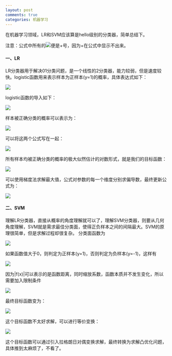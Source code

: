 ```yaml
---
layout: post
comments: true
categories: 机器学习
---
```

在机器学习领域，LR和SVM应该算是hello级别的分类器，简单总结下。

注意：公式中所有的<img src="http://chart.googleapis.com/chart?cht=tx&chl=\div">便是+号，因为+在公式中显示不出来。
#### 一、LR
LR分类器用于解决01分类问题，是一个线性的2分类器，能力较弱，但是速度较快。logistic函数用来表示样本为正样本(y=1)的概率，具体表达式如下：

<img src="http://chart.googleapis.com/chart?cht=tx&chl=h_{\theta }(x)=\frac{1}{1\div e^{-X^{T}\theta}}">

logistic函数的导入如下：

<img src="http://chart.googleapis.com/chart?cht=tx&chl=h_{\theta }^{'}(x)=h_{\theta }(x)(1-h_{\theta}(x))">

样本被正确分类的概率可以表示为：

<img src="http://chart.googleapis.com/chart?cht=tx&chl=P(y=1|x) = h_{\theta}(x)\\
P(y=0|x) = 1 - h_{\theta}(x)">

可以将这两个公式写在一起：

<img src="http://chart.googleapis.com/chart?cht=tx&chl=P(y|x) = h_{\theta}(x)^{y}(1-h_{\theta}(x))^{1-y}">

所有样本均被正确分类的概率的极大似然估计的对数形式，就是我们的目标函数：

<img src="http://chart.googleapis.com/chart?cht=tx&chl=Object=\sum_{n}^{i=1}y^{i}log(h_{\theta}(x_{i})) \div (1-y^{i})log(1-h_{\theta}(x_{i})))">

可以使用梯度法求解最大值，公式对参数的每一个维度分别求偏导数，最终更新公式为：

<img src="http://chart.googleapis.com/chart?cht=tx&chl=\theta_{j} := \theta_{j} + \lambda\frac{1}{m} \sum_{i=1}^{n}(y^{(i)} - h_{\theta}(x^{(i)}))x_{j}^{(i)}">

#### 二、SVM
理解LR分类器，直接从概率的角度理解就可以了，理解SVM分类器，则要从几何角度理解，SVM就是需求最佳分类面，使得正负样本之间的间隔最大。SVM的原理很简单，但是求解过程却很复杂。
分类面函数为

<img src="http://chart.googleapis.com/chart?cht=tx&chl=f(x)=\omega ^{T}X\div b">

如果函数值大于0，则判定为正样本(y=1)，否则判定为负样本(y=-1)，这样有

<img src="http://chart.googleapis.com/chart?cht=tx&chl=y*f(x)>=0=|f(x)|">

因为|f(x)|可以表示的是函数距离，同时缩放系数，函数本质并不发生变化，所以需要加入限制条件

<img src="http://chart.googleapis.com/chart?cht=tx&chl=||\omega ||^{2}=K_{1}">

最终目标函数变为：

<img src="http://chart.googleapis.com/chart?cht=tx&chl=obj. = max(y*f(x)),s.t.,||\omega ||^{2}=K_{1}">

这个目标函数不太好求解，可以进行等价变换：

<img src="http://chart.googleapis.com/chart?cht=tx&chl=obj. = min(||\omega ||^{2}),s.t.,y*f(x)>=K_{2}=1">

这个目标函数可以通过引入拉格朗日对偶变换求解，最终转换为求解凸优化问题，具体推到太麻烦了，不看了。

